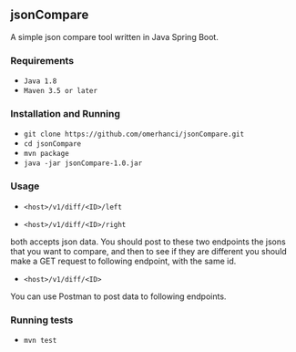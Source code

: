 ## jsonCompare

A simple json compare tool written in Java Spring Boot.

### Requirements
  * `Java 1.8`  
  * `Maven 3.5 or later`
  
### Installation and Running
  * `git clone https://github.com/omerhanci/jsonCompare.git`
  * `cd jsonCompare`
  * `mvn package`
  * `java -jar jsonCompare-1.0.jar`
  
### Usage

  * `<host>/v1/diff/<ID>/left`  
  
  * `<host>/v1/diff/<ID>/right`  
  
  both accepts json data. You should post to these two endpoints the jsons that you want to compare, and then to see if they are different you should make a GET request to following endpoint, with the same id.

  * `<host>/v1/diff/<ID>`  
  
  You can use Postman to post data to following endpoints.

### Running tests

   * `mvn test`

